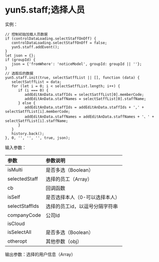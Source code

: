 # yun5.staff;选择人员

实例：

```text
// 控制初始加载人员数据
if (controlDataLoading.selectStaffOnOff) {
   controlDataLoading.selectStaffOnOff = false;
   yun5.staff.addEvent();
}
let json = {};
if (groupId) {
   json = {'fromWhere': 'noticeModel', groupId: groupId || ''};
}
// 选取后的数据
yun5.staff.init(true, selectSatffList || [], function (data) {
   selectSatffList = data;
   for (let i = 0; i < selectSatffList.length; i++) {
      if (i === 0) {
         addEditAnData.staffIds = selectSatffList[0].memberCode;
         addEditAnData.staffNames = selectSatffList[0].staffName;
      } else {
         addEditAnData.staffIds = addEditAnData.staffIds + ',' + selectSatffList[i].memberCode;
         addEditAnData.staffNames = addEditAnData.staffNames + '、' + selectSatffList[i].staffName;
      }
   }
   history.back();
}, 0, '', '', '', true, json);
```

输入参数：

| 参数 | 参数说明 |
| :--- | :--- |
| isMulti | 是否多选（Boolean） |
| selectedStaff | 选择的员工（Array） |
| cb | 回调函数 |
| isSelf | 是否选择本人（0-可以选择本人） |
| selectStaffIds | 选择的员工id，以逗号分隔字符串 |
| companyCode | 公司Id |
| isCloud |  |
| isSelectAll | 是否多选（Boolean） |
| otheropt | 其他参数（obj） |

输出参数：选择的用户信息（Array）

